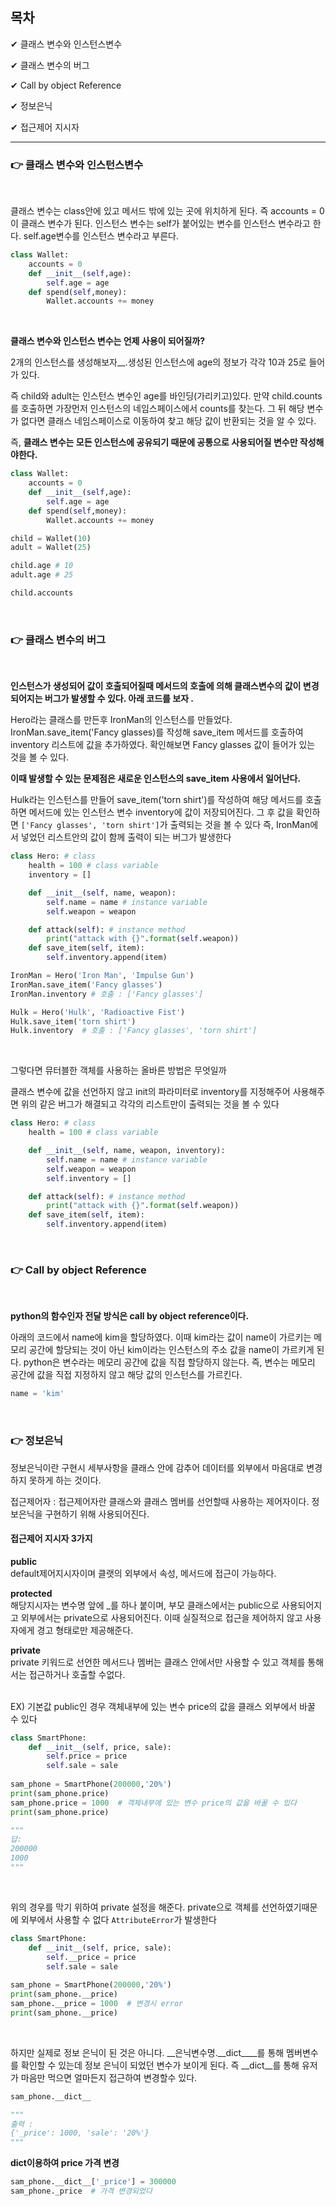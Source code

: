 ## 목차 
✔ 클래스 변수와 인스턴스변수    

✔ 클래스 변수의 버그    
     
✔ Call by object Reference    
    
✔ 정보은닉     
   
✔ 접근제어 지시자               

* * *

### 👉 클래스 변수와 인스턴스변수

<br>

클래스 변수는 class안에 있고 메서드 밖에 있는 곳에 위치하게 된다. 즉 accounts = 0 이 클래스 변수가 된다. 
인스턴스 변수는 self가 붙어있는 변수를 인스턴스 변수라고 한다. self.age변수를 인스턴스 변수라고 부른다.   
 
```python
class Wallet:
    accounts = 0
    def __init__(self,age):
        self.age = age
    def spend(self,money):
        Wallet.accounts += money 
```

<br>

__클래스 변수와 인스턴스 변수는 언제 사용이 되어질까?__    


2개의 인스턴스를 생성해보자__.생성된 인스턴스에 age의 정보가 각각 10과 25로 들어가 있다.    
 
즉 child와 adult는 인스턴스 변수인 age를 바인딩(가리키고)있다. 만약 child.counts를 호출하면 가장먼저 인스턴스의 네임스페이스에서 counts를 찾는다. 그 뒤 해당 변수가 
없다면 클래스 네임스페이스로 이동하여 찾고 해당 값이 반환되는 것을 알 수 있다.   

   
즉, __클래스 변수는 모든 인스턴스에 공유되기 때문에 공통으로 사용되어질 변수만 작성해야한다.__   
```python
class Wallet:
    accounts = 0
    def __init__(self,age):
        self.age = age
    def spend(self,money):
        Wallet.accounts += money 

child = Wallet(10)
adult = Wallet(25)

child.age # 10
adult.age # 25

child.accounts
```
<br>

### 👉 클래스 변수의 버그 
<br>

__인스턴스가 생성되어 값이 호출되어질때 메서드의 호출에 의해 클래스변수의 값이 변경되어지는 버그가 발생할 수 있다. 아래 코드를 보자 .__      

    
Hero라는 클래스를 만든후 IronMan의 인스턴스를 만들었다. IronMan.save_item('Fancy glasses)를 작성해
save_item 메서드를 호출하여 inventory 리스트에 값을 추가하였다. 확인해보면 Fancy glasses 값이 들어가 있는 것을 볼 수 있다.      


__이때 발생할 수 있는 문제점은 새로운 인스턴스의 save_item 사용에서 일어난다.__      


Hulk라는 인스턴스를 만들어 save_item('torn shirt')를 작성하여 해당 메서드를 호출하면 메서드에 있는 인스턴스 변수
inventory에 값이 저장되어진다. 그 후 값을 확인하면  ```['Fancy glasses', 'torn shirt']```가 출력되는 것을 볼 수 있다
즉, IronMan에서 넣었던 리스트안의 값이 함께 출력이 되는 버그가 발생한다                                                     
```python
class Hero: # class
    health = 100 # class variable
    inventory = []

    def __init__(self, name, weapon):
        self.name = name # instance variable
        self.weapon = weapon

    def attack(self): # instance method
        print("attack with {}".format(self.weapon))
    def save_item(self, item):
        self.inventory.append(item)

IronMan = Hero('Iron Man', 'Impulse Gun')
IronMan.save_item('Fancy glasses')
IronMan.inventory # 호출 : ['Fancy glasses']

Hulk = Hero('Hulk', 'Radioactive Fist')
Hulk.save_item('torn shirt')
Hulk.inventory  # 호출 : ['Fancy glasses', 'torn shirt']
```
<br>

그렇다면 뮤터블한 객체를 사용하는 올바른 방법은 무엇일까     


클래스 변수에 값을 선언하지 않고 init의 파라미터로 inventory를 지정해주어 사용해주면 위의 같은 버그가 해결되고
각각의 리스트만이 출력되는 것을 볼 수 있다
```python
class Hero: # class
    health = 100 # class variable

    def __init__(self, name, weapon, inventory):
        self.name = name # instance variable
        self.weapon = weapon
        self.inventory = []

    def attack(self): # instance method
        print("attack with {}".format(self.weapon))
    def save_item(self, item):
        self.inventory.append(item)
```
<br>

### 👉 Call by object Reference
<br>

__python의 함수인자 전달 방식은 call by object reference이다.__     


아래의 코드에서 name에 kim을 할당하였다. 이때 kim라는 값이 name이 가르키는 메모리
공간에 할당되는 것이 아닌 kim이라는 인스턴스의 주소 값을 name이 가르키게 된다. python은 변수라는 메모리 공간에 값을 직접
할당하지 않는다.  즉, 변수는 메모리 공간에 값을 직접 지정하지 않고 해당 값의 
인스턴스를 가르킨다.
```python
name = 'kim'
```
<br>

### 👉 정보은닉 
정보은닉이란 구현시 세부사항을 클래스 안에 감추어 데이터를 외부에서 마음대로 
변경하지 못하게 하는 것이다.    


접근제어자 : 접근제어자란 클래스와 클래스 멤버를 선언할때 사용하는 제어자이다. 정보은닉을 구현하기 위해 사용되어진다.    


#### 접근제어 지시자 3가지    
__public__    
default제어지시자이며 클랫의 외부에서 속성, 메서드에 접근이 가능하다.   


__protected__     
해당지시자는 변수명 앞에 _를 하나 붙이며, 부모 클래스에서는 public으로 사용되어지고 외부에서는 private으로 사용되어진다. 이때 실질적으로 접근을 제어하지 않고 사용자에게 경고 형태로만 제공해준다.         


__private__    
private 키워드로 선언한 메서드나 멤버는 클래스 안에서만 사용할 수 있고 객체를 통해서는 접근하거나 호출할 수없다.   
<br>

EX) 기본값 public인 경우 객체내부에 있는 변수 price의 값을 클래스 외부에서 바꿀 수 있다
```python
class SmartPhone:
    def __init__(self, price, sale):
        self.price = price
        self.sale = sale
        
sam_phone = SmartPhone(200000,'20%')
print(sam_phone.price)
sam_phone.price = 1000  # 객체내부에 있는 변수 price의 값을 바꿀 수 있다
print(sam_phone.price)

"""
답:
200000
1000
""" 
```
<br>

위의 경우를 막기 위하여 private 설정을 해준다. private으로 객체를 선언하였기때문에 외부에서 사용할 수 없다
```AttributeError```가 발생한다
```python
class SmartPhone:
    def __init__(self, price, sale):
        self.__price = price
        self.sale = sale
        
sam_phone = SmartPhone(200000,'20%')
print(sam_phone.__price)
sam_phone.__price = 1000  # 변경시 error
print(sam_phone.__price)

```
<br>

하지만 실제로 정보 은닉이 된 것은 아니다. __은닉변수명.__dict____를 통해 멤버변수를 확인할 수 있는데 정보 은닉이 되었던 변수가 보이게 된다. 즉 __dict__를 통해 유저가 마음만 먹으면 얼마든지 접근하여 변경할수 있다.    
```python
sam_phone.__dict__

"""
출력 : 
{'_price': 1000, 'sale': '20%'}
"""
```
__dict이용하여 price 가격 변경__   
```python
sam_phone.__dict__['_price'] = 300000
sam_phone._price  # 가격 변경되었다
